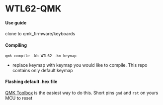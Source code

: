 # WTL62-QMK

#### Use guide
clone to qmk_firmware/keyboards
#### Compiling
`qmk compile -kb WTL62 -km keymap`
- replace keymap with keymap you would like to compile. This repo contains only default keymap
#### Flashing default .hex file
[QMK Toolbox](https://github.com/qmk/qmk_toolbox) is the easiest way to do this. Short pins `gnd` and `rst` on yours MCU to reset

